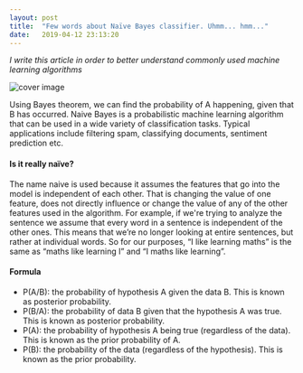 ```yaml
---
layout: post
title:  "Few words about Naïve Bayes classifier. Uhmm... hmm..."
date:   2019-04-12 23:13:20
---
```


*I write this article in order to better understand commonly used machine learning algorithms*

![cover image](https://akinariobi.github.io/assets/img/naive-bayes/1.png)

Using Bayes theorem, we can find the probability of A happening, given that B has occurred. Naive Bayes is a probabilistic machine learning algorithm that can be used in a wide variety of classification tasks. Typical applications include filtering spam, classifying documents, sentiment prediction etc.


#### Is it really naïve?

The name naive is used because it assumes the features that go into the model is independent
of each other. That is changing the value of one feature, does not directly influence
 or change the value of any of the other features used in the algorithm.
For example, if we're trying to analyze the sentence we assume that every word in a sentence is independent of the other ones. This means that we’re no longer looking at entire sentences, but rather at individual words. So for our purposes, “I like learning maths” is the same as “maths like learning I” and “I maths like learning”.

#### Formula

* P(A/B): the probability of hypothesis A given the data B. This is known as posterior probability.
* P(B/A): the probability of data B given that the hypothesis A was true. This is known as posterior probability.
* P(A): the probability of hypothesis A being true (regardless of the data). This is known as the prior probability of A.
* P(B): the probability of the data (regardless of the hypothesis). This is known as the prior probability.


[wco]: http://www.wcoomd.org/en/topics/facilitation/instrument-and-tools/tools/single-window-guidelines.aspx
